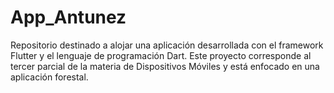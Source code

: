 # App_Antunez
Repositorio destinado a alojar una aplicación desarrollada con el framework Flutter y el lenguaje de programación Dart. Este proyecto corresponde al tercer parcial de la materia de Dispositivos Móviles y está enfocado en una aplicación forestal.
